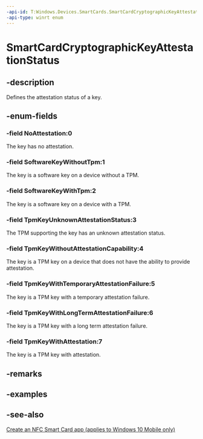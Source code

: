 ```yaml
---
-api-id: T:Windows.Devices.SmartCards.SmartCardCryptographicKeyAttestationStatus
-api-type: winrt enum
---
```


<!-- Enumeration syntax
public enum Windows.Devices.SmartCards.SmartCardCryptographicKeyAttestationStatus : int
-->

# SmartCardCryptographicKeyAttestationStatus

## -description
Defines the attestation status of a key.

## -enum-fields
### -field NoAttestation:0
The key has no attestation.

### -field SoftwareKeyWithoutTpm:1
The key is a software key on a device without a TPM.

### -field SoftwareKeyWithTpm:2
The key is a software key on a device with a TPM.

### -field TpmKeyUnknownAttestationStatus:3
The TPM supporting the key has an unknown attestation status.

### -field TpmKeyWithoutAttestationCapability:4
The key is a TPM key on a device that does not have the ability to provide attestation.

### -field TpmKeyWithTemporaryAttestationFailure:5
The key is a TPM key with a temporary attestation failure.

### -field TpmKeyWithLongTermAttestationFailure:6
The key is a TPM key with a long term attestation failure.

### -field TpmKeyWithAttestation:7
The key is a TPM key with attestation.


## -remarks

## -examples

## -see-also
[Create an NFC Smart Card app (applies to Windows 10 Mobile only)](/windows/uwp/devices-sensors/host-card-emulation)
